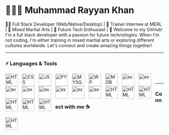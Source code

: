 # 🧑🏻‍💻 Muhammad Rayyan Khan
👨‍💻 Full Stack Developer (Web/Native/Desktop) | 💼 Trainer Internee at MERL | 🥊 Mixed Martial Arts | 🚀 Future Tech Enthusiast |
👋 Welcome to my GitHub! I'm a full stack developer with a passion for future technologies. When I'm not coding, I'm either training in mixed martial arts or exploring different cultures worldwide.
Let's connect and create amazing things together!

---
### ⚡ Languages & Tools
<img align="left" alt="HTML" width="40px" style="padding-right:10;" src="https://cdn.jsdelivr.net/gh/devicons/devicon/icons/html5/html5-original.svg" />
<img align="left" alt="CSS" width="40px" style="padding-right:10;" 
src="https://cdn.jsdelivr.net/gh/devicons/devicon/icons/css3/css3-original.svg" />
<img align="left" alt="JS" width="40px" style="padding-right:10;" 
<img src="https://cdn.jsdelivr.net/gh/devicons/devicon/icons/javascript/javascript-original.svg" />
<img align="left" alt="PY" width="40px" style="padding-right:10;" 
<img src="https://cdn.jsdelivr.net/gh/devicons/devicon/icons/python/python-original.svg" />
<img align="left" alt="MYSQL" width="40px" style="padding-right:10;" 
<img src="https://cdn.jsdelivr.net/gh/devicons/devicon/icons/mysql/mysql-original-wordmark.svg" />
<img align="left" alt="WP" width="40px" style="padding-right:10;"
<img src="https://cdn.jsdelivr.net/gh/devicons/devicon/icons/wordpress/wordpress-plain.svg" />
<img align="left" alt="MDB" width="40px" style="padding-right:10;"
<img src="https://cdn.jsdelivr.net/gh/devicons/devicon/icons/mongodb/mongodb-original-wordmark.svg" />
<img align="left" alt="ex" width="40px" style="padding-right:10;"
<img src="https://cdn.jsdelivr.net/gh/devicons/devicon/icons/express/express-original-wordmark.svg" />
<img align="left" alt="ex" width="40px" style="padding-right:10;"
<img src="https://cdn.jsdelivr.net/gh/devicons/devicon/icons/bootstrap/bootstrap-original.svg" />
<img align="left" alt="ex" width="40px" style="padding-right:10;"  
<img src="https://cdn.jsdelivr.net/gh/devicons/devicon/icons/bulma/bulma-plain.svg" />
<img align="left" alt="ex" width="40px" style="padding-right:10;"
<img src="https://cdn.jsdelivr.net/gh/devicons/devicon/icons/nodejs/nodejs-original.svg" />
<img align="left" alt="ex" width="40px" style="padding-right:10;"
<img src="https://cdn.jsdelivr.net/gh/devicons/devicon/icons/npm/npm-original-wordmark.svg" />
<img align="left" alt="ex" width="40px" style="padding-right:10;"
<img src="https://cdn.jsdelivr.net/gh/devicons/devicon/icons/materialui/materialui-original.svg" />
<img align="left" alt="ex" width="40px" style="padding-right:10;"
<img src="https://cdn.jsdelivr.net/gh/devicons/devicon/icons/figma/figma-original.svg" />
<img align="left" alt="ex" width="40px" style="padding-right:10;"
<img src="https://cdn.jsdelivr.net/gh/devicons/devicon/icons/sqlite/sqlite-original.svg" />
<img align="left" alt="HTML" width="40px" style="padding-right:10;" 
<img src="https://cdn.jsdelivr.net/gh/devicons/devicon/icons/python/python-original.svg" />   
<img align="left" alt="HTML" width="40px" style="padding-right:10;" 
<img src="https://cdn.jsdelivr.net/gh/devicons/devicon/icons/scala/scala-original.svg" />   
<img align="left" alt="HTML" width="40px" style="padding-right:10;" 
<img src="https://cdn.jsdelivr.net/gh/devicons/devicon/icons/blender/blender-original.svg" />
<img align="left" alt="HTML" width="40px" style="padding-right:10;" 
<img src="https://cdn.jsdelivr.net/gh/devicons/devicon/icons/unrealengine/unrealengine-original-wordmark.svg" />
<img align="left" alt="HTML" width="40px" style="padding-right:10;"
<img src="https://cdn.jsdelivr.net/gh/devicons/devicon/icons/unity/unity-original-wordmark.svg" />
<img align="left" alt="HTML" width="40px" style="padding-right:10;"
<img src="https://cdn.jsdelivr.net/gh/devicons/devicon/icons/premierepro/premierepro-plain.svg" />
<br />

---
### Connect with me ☕ 
<a href="https://www.facebook.com/profile.php?id=100004785878994">
  <img align="left" alt="HTML" width="40px" style="padding-right:10;"
  <img src="https://cdn.jsdelivr.net/gh/devicons/devicon/icons/facebook/facebook-original.svg" />
</a>



          
          
          

          

          
          
          

          
          
          

            
          
          
